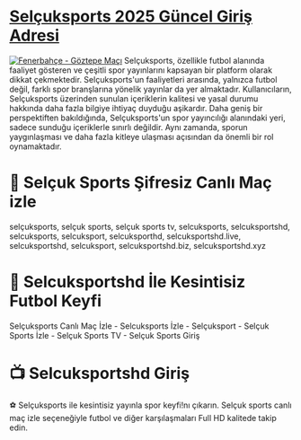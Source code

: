 # <a href="https://rb.gy/uf9v15">Selçuksports 2025 Güncel Giriş Adresi</a>
<a href="https://rb.gy/uf9v15"><img src="https://resmim.net/cdn/2025/01/27/DavBpq.jpg" alt="Fenerbahçe - Göztepe Maçı" data-canonical-src="https://resmim.net/cdn/2025/01/27/DavBpq.jpg" style="max-width: 100%;"></a>
Selçuksports, özellikle futbol alanında faaliyet gösteren ve çeşitli spor yayınlarını kapsayan bir platform olarak dikkat çekmektedir. Selçuksports'un faaliyetleri arasında, yalnızca futbol değil, farklı spor branşlarına yönelik yayınlar da yer almaktadır. Kullanıcıların, Selçuksports üzerinden sunulan içeriklerin kalitesi ve yasal durumu hakkında daha fazla bilgiye ihtiyaç duyduğu aşikardır. Daha geniş bir perspektiften bakıldığında, Selçuksports'un spor yayıncılığı alanındaki yeri, sadece sunduğu içeriklerle sınırlı değildir. Aynı zamanda, sporun yaygınlaşması ve daha fazla kitleye ulaşması açısından da önemli bir rol oynamaktadır.
# 🌟 Selçuk Sports Şifresiz Canlı Maç izle
selçuksports, selçuk sports, selçuk sports tv, selcuksports, selcuksportshd, selcuksports, selcuksport, selcuksporthd, selcuksportshd.live, selcuksportshd, selcuksport, selcuksportshd.biz, selcuksportshd.xyz
# 🔴 Selcuksportshd İle Kesintisiz Futbol Keyfi 
Selçuksports Canlı Maç İzle - Selcuksports İzle - Selçuksport - Selçuk Sports İzle - Selçuk Sports TV - Selçuk Sports Giriş
# 📺 Selcuksportshd Giriş
⚽️ Selçuksports ile kesintisiz yayınla spor keyfi!nı çıkarın. Selçuk sports canlı maç izle seçeneğiyle futbol ve diğer karşılaşmaları Full HD kalitede takip edin.
